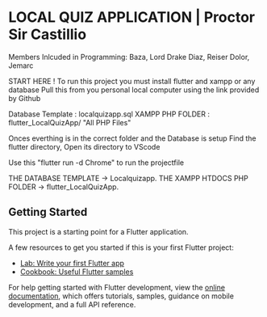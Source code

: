 # LOCAL QUIZ APPLICATION | Proctor Sir Castillio

Members Inlcuded in Programming:
Baza, Lord Drake
Diaz, Reiser
Dolor, Jemarc

START HERE !
  To run this project you must install flutter and xampp or any database 
  Pull this from you personal local computer using the link provided by Github
  
  Database Template : localquizapp.sql
  XAMPP PHP FOLDER : flutter_LocalQuizApp/ "All PHP Files"

  Onces everthing is in the correct folder and the Database is setup
  Find the flutter directory, Open its directory to VScode

  Use this "flutter run -d Chrome" to run the projectfile
  
THE DATABASE TEMPLATE -> Localquizapp.
THE XAMPP HTDOCS PHP FOLDER -> flutter_LocalQuizApp.

## Getting Started

This project is a starting point for a Flutter application.

A few resources to get you started if this is your first Flutter project:

- [Lab: Write your first Flutter app](https://docs.flutter.dev/get-started/codelab)
- [Cookbook: Useful Flutter samples](https://docs.flutter.dev/cookbook)

For help getting started with Flutter development, view the
[online documentation](https://docs.flutter.dev/), which offers tutorials,
samples, guidance on mobile development, and a full API reference.
